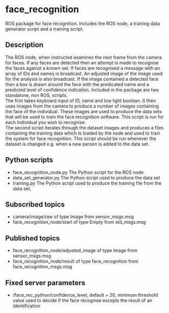 # face_recognition
ROS package for face recognition. Includes the ROS node, a training data generator script and a training script.
## Description
The ROS node, when instructed examines the next frame from the camera for faces. If any faces are detected then an attempt is made to recognise the faces against a known set.
If faces are recognised a message with an array of IDs and names is broadcast. An adjusted image of the image used for the analysis is also broadcast.
If the image contained a detected face then a box is drawn around the face with the predicated name and a predicted level of confidence indication.
Included in the package are two standalone, non ROS, scripts.  
The first takes keyboard input of ID, name and low light boolean. It then uses images from the camera to produce a number of images containing the face of the individual.
These images are used to produce the data sets that will be used to train the face recognition software. This script is run for each individual you wish to recognise.  
The second script iterates through the dataset images and produces a files containing the training data which is loaded by the node and used to train the system for face recognition.
This script should be run whenever the dataset is changed e.g. when a new person is added to the data set.
## Python scripts
- face_recognition_node.py The Python script for the ROS node
- data_set_generator.py The Python script used to produce the data set
- training.py The Python script used to produce the training file from the data set,
## Subscribed topics
- camera/image/raw of type Image from sensor_msgs.msg
- face_recognition_node/start of type Empty from std_msgs.msg
## Published topics
- face_recognition_node/adjusted_image of type Image from sensor_msgs.msg
- face_recognition_node/result of type face_recognition from face_recognition_msgs.msg
## Fixed server parameters
- /face_rec_python/confidence_level, default = 20, minimum threshold value used to decide if the face recognise excepts the result of an identification
